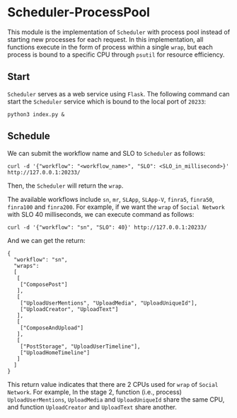 # Scheduler-ProcessPool

This module is the implementation of `Scheduler` with process pool instead of starting new processes for each request. In this implementation, all functions execute in the form of process within a single `wrap`, but each process is bound to a specific CPU through `psutil` for resource efficiency.

## Start
`Scheduler` serves as a web service using `Flask`. The following command can start the `Scheduler` service which is bound to the local port of `20233`:
```
python3 index.py &
```

## Schedule
We can submit the workflow name and SLO to `Scheduler` as follows:
```
curl -d '{"workflow": "<workflow_name>", "SLO": <SLO_in_millisecond>}' http://127.0.0.1:20233/
```
Then, the `Scheduler` will return the `wrap`. 

The available workflows include `sn`, `mr`, `SLApp`, `SLApp-V`, `finra5`, `finra50`, `finra100` and `finra200`.
For example, if we want the `wrap` of `Social Network` with SLO 40 milliseconds, we can execute command as follows:
```
curl -d '{"workflow": "sn", "SLO": 40}' http://127.0.0.1:20233/
```
And we can get the return:
```
{
  "workflow": "sn", 
  "wraps": 
  [
   [
    ["ComposePost"]
   ], 
   [
    ["UploadUserMentions", "UploadMedia", "UploadUniqueId"], 
    ["UploadCreator", "UploadText"]
   ], 
   [
    ["ComposeAndUpload"]
   ], 
   [
    ["PostStorage", "UploadUserTimeline"], 
    ["UploadHomeTimeline"]
   ]
  ]
}
```
This return value indicates that there are 2 CPUs used for `wrap` of `Social Network`. For example, In the stage 2, function (i.e., process) `UploadUserMentions`, `UploadMedia` and `UploadUniqueId` share the same CPU, and function `UploadCreator` and `UploadText` share another.